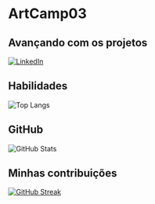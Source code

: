 # ArtCamp03

## Avançando com os projetos

[![LinkedIn](https://img.shields.io/badge/LinkedIn-000?style=for-the-badge&logo=linkedin&logoColor=0E76A8)](https://www.linkedin.com/in/artur-r-campos/)


## Habilidades

![Top Langs](https://github-readme-stats-git-masterrstaa-rickstaa.vercel.app/api/top-langs/?username=ArtCamp03&bg_color=000&border_color=30A3DC&title_color=DCDCDC&text_color=FFF)


## GitHub

![GitHub Stats](https://github-readme-stats.vercel.app/api?username=ArtCamp03&theme=transparent&bg_color=4F4F4F&border_color=30A3DC&show_icons=true&icon_color=30A3DC&title_color=DCDCDC&text_color=FFF)

## Minhas contribuições

[![GitHub Streak](https://streak-stats.demolab.com/?user=ArtCamp03&theme=bear&background=000&border=30A3DC&dates=FFF)](https://git.io/streak-stats)

